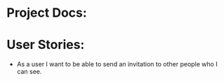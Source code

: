 # Project Docs:
# User Stories:
* As a user I want to be able to send an invitation to other people who I can see.
 # #
